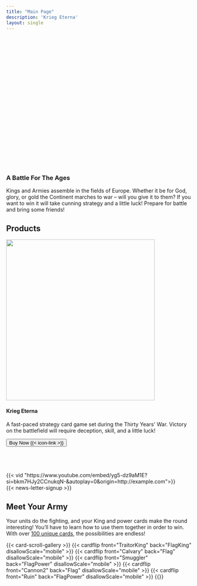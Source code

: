 ```yaml
---
title: "Main Page"
description: 'Krieg Eterna'
layout: single
---
```


<section class="gradient odd-gradient">
    <div class="css-0ErxL css-0vG6H css-kEe4h" style="padding-top: 20px">
        <div class="title-wrapper css-UDQ10">
            <div class="css-tqeem">
                <div class="css-UZpTh" style="padding-top:65%;">
                    <picture>
                        <img src="/images/Title.png?w=660" alt="" class="css-EzJAk">
                    </picture>
                </div>
                <h3 data-text="A Battle For The Ages" class="top-title"><span>A Battle For The
                        Ages</span></h3>
                <div class="top-paragraph">
                    <p>Kings and Armies assemble in the fields of Europe. Whether it be for God,
                        glory, or gold the Continent marches to war – will you give it to them?
                        If you want to win it will take cunning strategy and a little luck!
                        Prepare for battle and bring some friends!</p>
                </div>
            </div>
        </div>
    </div>
</section>

<section class="gradient even-gradient">
    <div class="css-0ErxL css-0vG6H css-kEe4h">
        <div class="css-pjOS5 css-P-g66 css-EiWA- css-ysAew">
            <div class="title-wrapper">
                <h2>Products</h2>
            </div>
        </div>
        <div class="css-3c0LG product-scroll-box" style="--container-max-width:1200px;">
            <div class="product-box-outer">
                <div class="product-box-wrapper">
                    <div class="swiper-slide product-box swiper-slide-next">
                        <picture>
                            <source srcset="/images/DeluxeDeckRender.png?fm=webp" type="image/webp">
                            <img src="/images/DeluxeDeckRender.png" alt="" width="400" height="433"
                                loading="lazy" class="css-u6Ex featured-image">
                        </picture>
                        <div>
                            <h4 class="product-title" data-text="Standard Edition">Krieg Eterna<h4>
                        </div>
                        <div class="product-desc">
                            <p>A fast-paced strategy card game set during the Thirty Years' War. Victory on the battlefield will require deception, skill, and a little luck!
                            </p>
                        </div>
                        <div class="css-cW5DV">
                            <div class="css-nd7IL">
                                <div>
                                    <div class="css-AX10X">
                                        <a href="https://www.amazon.com/dp/B0CJHWGZYF?maas=maas_adg_3D8873ABA7D50C8B8D9E95ECC82A19D9_afap_abs&ref_=aa_maas&tag=maas"
                                            target="_blank" rel="noopener">
                                            <button class="css-lV1Vi buy-product-button css-ExOVn">
                                                <span>
                                                    Buy Now&nbsp{{< icon-link >}}
                                                </span>
                                            </button>
                                        </a>
                <!-- Beginning of Buy With Prime Widget --
        <script async fetchpriority='high' src='https://code.buywithprime.amazon.com/bwp.v1.js'></script>
        <div
            id="amzn-buy-now"
            data-site-id="zm37qpw6y6"
            data-widget-id="w-J5EhprFtkk1J9d75bFUCK3"
            data-sku="QU-B39T-6LQM"
        ></div>
        !-- End of Buy With Prime Widget -->
                                    </div>
                                </div>
                            </div>
                        </div>
                    </div>
                </div>
            </div>
        </div>
        </br>
        </br>
        </br>
        </br>
        {{< vid  "https://www.youtube.com/embed/yg5-dz9aM1E?si=bkm7HJy2CCnukqN-&autoplay=0&origin=http://example.com">}}
    </div>
</section>

<section class="gradient odd-gradient">
    {{< news-letter-signup >}}
</section>
<section id="new-cards-showcase" class="gradient even-gradient">
    <div class="css-0ErxL css-0vG6H css-kEe4h">
        <div class="css-pjOS5 css-P-g66 css-EiWA- css-ysAew">
            <div class="title-wrapper">
                <h2>Meet Your Army</h2>
            </div>
            <p class="css-tg8OC">
                Your units do the fighting, and your King and power cards make the
                round interesting! You’ll have to learn how to use them together in order to win.
                With over <a href="/compendium">100 unique cards</a>, the possibilities are endless!
            </p>
        </div>
        <div class="css-0ErxL css-XorOV" style="--container-flex-direction:column-reverse;">
            <div class="css-JEZym" style="--intersection-offset:0;">
            </div>
                {{< card-scroll-gallery >}}
                    {{< cardflip front="TraitorKing" back="FlagKing" disallowScale="mobile" >}}
                    {{< cardflip front="Calvary" back="Flag" disallowScale="mobile" >}}
                    {{< cardflip front="Smuggler" back="FlagPower" disallowScale="mobile" >}}
                    {{< cardflip front="Cannon2" back="Flag" disallowScale="mobile" >}}
                    {{< cardflip front="Ruin" back="FlagPower" disallowScale="mobile" >}}
                {{</ card-scroll-gallery >}}
        </div>
    </div>
</section>